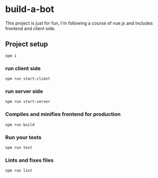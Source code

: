 # build-a-bot
This project is just for fun, I'm following a course of vue.js 
and includes frontend and client side.
## Project setup
```
npm i
```

### run client side
```
npm run start:client
```
### run server side
```
npm run start:server
```

### Compiles and minifies frontend for production
```
npm run build
```

### Run your tests
```
npm run test
```

### Lints and fixes files
```
npm run lint
```
